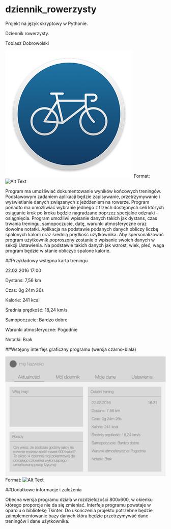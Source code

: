 # dziennik_rowerzysty
Projekt na język skryptowy w Pythonie. 

Dziennik rowerzysty.

Tobiasz Dobrowolski

![GitHub Logo](/images/logo.png)
Format: ![Alt Text](url)

Program ma umożliwiać dokumentowanie wyników końcowych treningów. Podstawowym zadaniem aplikacji będzie zapisywanie, przetrzymywanie i wyświetlanie danych związanych z jeżdżeniem na rowerze. Program ponadto ma umożliwiać wybranie jednego z trzech dostępnych celi których osiąganie krok po kroku będzie nagradzane poprzez specjalne odznaki - osiągnięcia. Program umożliwi wpisanie danych takich jak dystans, czas trwania treningu, samopoczucie, datę, warunki atmosferyczne oraz dowolne notatki. Aplikacja na podstawie podanych danych obliczy liczbę spalonych kalorii oraz średnią prędkość użytkownika. Aby spersonalizować program użytkownik poproszony zostanie o wpisanie swoich danych w sekcji Ustawienia. Na podstawie takich danych jak wzrost, wiek, płeć, waga program będzie w stanie obliczyć spalone kalorie.

##Przykładowy wstępna karta treningu

22.02.2016                   17:00

Dystans: 7,56 km

Czas: 0g 24m 26s

Kalorie: 241 kcal

Średnia prędkość: 18,24 km/s

Samopoczucie: Bardzo dobre

Warunki atmosferyczne: Pogodnie

Notatki: Brak

##Wstępny interfejs graficzny programu (wersja czarno-biała)

![GitHub Logo](/images/interface1.png)
Format: ![Alt Text](url)

##Dodatkowe informacje i założenia

Obecna wersja programu działa w rozdzielczości 800x600, w okienku którego proporcje nie da się zmieniać. Interfejs programu powstaje w oparciu o bibliotekę Tkinter. Do ukończenia projektu potrzebne będzie zaimplementowanie bazy danych która będzie przetrzymywać dane treningów i dane użytkownika.
